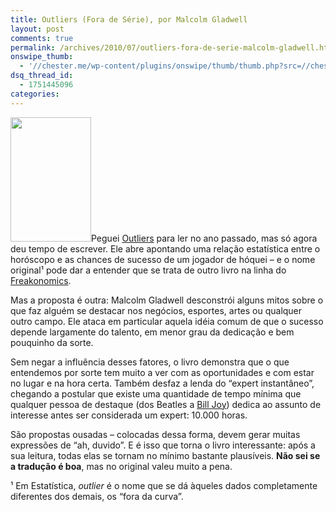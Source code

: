 ```yaml
---
title: Outliers (Fora de Série), por Malcolm Gladwell
layout: post
comments: true
permalink: /archives/2010/07/outliers-fora-de-serie-malcolm-gladwell.html/
onswipe_thumb:
  - '//chester.me/wp-content/plugins/onswipe/thumb/thumb.php?src=//chester.me/wp-content/uploads/2010/07/outliers.jpg&amp;w=600&amp;h=800&amp;zc=1&amp;q=75&amp;f=0'
dsq_thread_id:
  - 1751445096
categories:
---
```

[<img class="alignleft size-full wp-image-4266" title="Outliers (Fora de Série) - livro" src="//chester.me/wp-content/uploads/2010/07/outliers.jpg" alt="" width="129" height="199" />][1]Peguei [Outliers][1] para ler no ano passado, mas só agora deu tempo de escrever. Ele abre apontando uma relação estatística entre o horóscopo e as chances de sucesso de um jogador de hóquei &#8211; e o nome original¹ pode dar a entender que se trata de outro livro na linha do [Freakonomics][2].

Mas a proposta é outra: Malcolm Gladwell desconstrói alguns mitos sobre o que faz alguém se destacar nos negócios, esportes, artes ou qualquer outro campo. Ele ataca em particular aquela idéia comum de que o sucesso depende largamente do talento, em menor grau da dedicação e bem pouquinho da sorte.

Sem negar a influência desses fatores, o livro demonstra que o que entendemos por sorte tem muito a ver com as oportunidades e com estar no lugar e na hora certa. Também desfaz a lenda do &#8220;expert instantâneo&#8221;, chegando a postular que existe uma quantidade de tempo mínima que qualquer pessoa de destaque (dos Beatles a [Bill Joy][3]) dedica ao assunto de interesse antes ser considerada um expert: 10.000 horas.

São propostas ousadas &#8211; colocadas dessa forma, devem gerar muitas expressões de &#8220;ah, duvido&#8221;. E é isso que torna o livro interessante: após a sua leitura, todas elas se tornam no mínimo bastante plausíveis. **Não sei se a tradução é boa**, mas no original valeu muito a pena.

¹ Em Estatística, *outlier* é o nome que se dá àqueles dados completamente diferentes dos demais, os &#8220;fora da curva&#8221;.

 [1]: http://www.submarino.com.br/produto/1/21444359/fora+de+serie+:+outliers/?&Franq=273452
 [2]: //chester.me/archives/2007/02/freakonomics.html
 [3]: http://en.wikipedia.org/wiki/Bill_Joy
